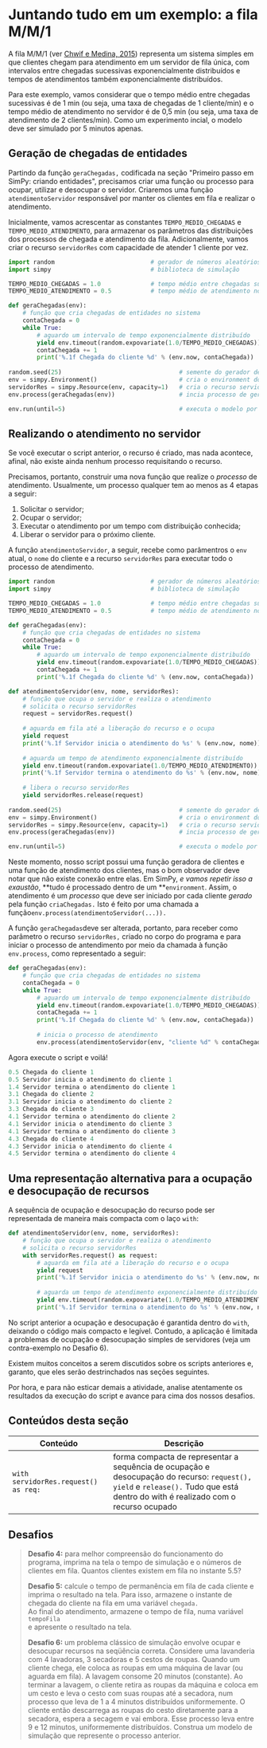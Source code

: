 # Juntando tudo em um exemplo: a fila M/M/1

A fila M/M/1 \(ver [Chwif e Medina, 2015](http://livrosimulacao.eng.br/e-tetra-e-tetra-a-quarta-edicao-do-msed/)\) representa um sistema simples em que clientes chegam para atendimento em um servidor de fila única, com intervalos entre chegadas sucessivas exponencialmente distribuídos e tempos de atendimentos também exponencialmente distribuídos.

Para este exemplo, vamos considerar que o tempo médio entre chegadas sucessivas é de 1 min \(ou seja, uma taxa de chegadas de 1 cliente/min\) e o tempo médio de atendimento no servidor é de 0,5 min \(ou seja, uma taxa de atendimento de 2 clientes/min\). Como um experimento incial, o modelo deve ser simulado por 5 minutos apenas.

## Geração de chegadas de entidades

Partindo da função `geraChegadas,` codificada na seção "Primeiro passo em SimPy: criando entidades", precisamos criar uma função ou processo para ocupar, utilizar e desocupar o servidor. Criaremos uma função `atendimentoServidor` responsável por manter os clientes em fila e realizar o atendimento.

Inicialmente, vamos acrescentar as constantes `TEMPO_MEDIO_CHEGADAS` e `TEMPO_MEDIO_ATENDIMENTO`, para armazenar os parâmetros das distribuições dos processos de chegada e atendimento da fila. Adicionalmente, vamos criar o recurso `servidorRes` com capacidade de atender 1 cliente por vez.

```python
import random                           # gerador de números aleatórios
import simpy                            # biblioteca de simulação

TEMPO_MEDIO_CHEGADAS = 1.0              # tempo médio entre chegadas sucessivas de clientes
TEMPO_MEDIO_ATENDIMENTO = 0.5           # tempo médio de atendimento no servidor

def geraChegadas(env):
    # função que cria chegadas de entidades no sistema
    contaChegada = 0
    while True:
        # aguardo um intervalo de tempo exponencialmente distribuído
        yield env.timeout(random.expovariate(1.0/TEMPO_MEDIO_CHEGADAS))
        contaChegada += 1
        print('%.1f Chegada do cliente %d' % (env.now, contaChegada))
    
random.seed(25)                                 # semente do gerador de números aleatórios
env = simpy.Environment()                       # cria o environment do modelo
servidorRes = simpy.Resource(env, capacity=1)   # cria o recurso servidorRes
env.process(geraChegadas(env))                  # incia processo de geração de chegadas

env.run(until=5)                                # executa o modelo por 10 min
```

## Realizando o atendimento no servidor

Se você executar o script anterior, o recurso é criado, mas nada acontece, afinal, não existe ainda nenhum processo requisitando o recurso.

Precisamos, portanto, construir uma nova função que realize o _processo_ de atendimento. Usualmente, um processo qualquer tem ao menos as 4 etapas a seguir:

1. Solicitar o servidor;
2. Ocupar o servidor;
3. Executar o atendimento por um tempo com distribuição conhecida;
4. Liberar o servidor para o próximo cliente.

A função `atendimentoServidor`, a seguir, recebe como parâmentros o `env` atual, o `nome` do cliente e a recurso `servidorRes` para executar todo o processo de atendimento.

```python
import random                           # gerador de números aleatórios
import simpy                            # biblioteca de simulação

TEMPO_MEDIO_CHEGADAS = 1.0              # tempo médio entre chegadas sucessivas de clientes
TEMPO_MEDIO_ATENDIMENTO = 0.5           # tempo médio de atendimento no servidor

def geraChegadas(env):
    # função que cria chegadas de entidades no sistema
    contaChegada = 0
    while True:
        # aguardo um intervalo de tempo exponencialmente distribuído
        yield env.timeout(random.expovariate(1.0/TEMPO_MEDIO_CHEGADAS))
        contaChegada += 1
        print('%.1f Chegada do cliente %d' % (env.now, contaChegada))

def atendimentoServidor(env, nome, servidorRes):
    # função que ocupa o servidor e realiza o atendimento
    # solicita o recurso servidorRes
    request = servidorRes.request()     
    
    # aguarda em fila até a liberação do recurso e o ocupa
    yield request                       
    print('%.1f Servidor inicia o atendimento do %s' % (env.now, nome))
    
    # aguarda um tempo de atendimento exponencialmente distribuído
    yield env.timeout(random.expovariate(1.0/TEMPO_MEDIO_ATENDIMENTO))
    print('%.1f Servidor termina o atendimento do %s' % (env.now, nome))
    
    # libera o recurso servidorRes
    yield servidorRes.release(request) 
    
random.seed(25)                                 # semente do gerador de números aleatórios
env = simpy.Environment()                       # cria o environment do modelo
servidorRes = simpy.Resource(env, capacity=1)   # cria o recurso servidorRes
env.process(geraChegadas(env))                  # incia processo de geração de chegadas

env.run(until=5)                                # executa o modelo por 10 min
```

Neste momento, nosso script possui uma função geradora de clientes e uma função de atendimento dos clientes, mas o bom observador deve notar que não existe conexão entre elas. Em SimPy, _e vamos  repetir isso a exaustão_, **tudo é processado dentro de um **`environment`. Assim, o atendimento é um _processo_ que deve ser iniciado por cada cliente _gerado_ pela função `criaChegadas.` Isto é feito por uma chamada a função`env.process(atendimentoServidor(...)).`

A função `geraChegadas`deve ser alterada, portanto, para receber como parâmetro o recurso `servidorRes,`  criado no corpo do programa e para iniciar o processo de antendimento por meio da chamada à função `env.process`, como representado a seguir:

```py
def geraChegadas(env):
    # função que cria chegadas de entidades no sistema
    contaChegada = 0
    while True:
        # aguardo um intervalo de tempo exponencialmente distribuído
        yield env.timeout(random.expovariate(1.0/TEMPO_MEDIO_CHEGADAS))
        contaChegada += 1
        print('%.1f Chegada do cliente %d' % (env.now, contaChegada))
        
        # inicia o processo de atendimento
        env.process(atendimentoServidor(env, "cliente %d" % contaChegada, servidorRes))
```
Agora execute o script e voilá!

```py
0.5 Chegada do cliente 1
0.5 Servidor inicia o atendimento do cliente 1
1.4 Servidor termina o atendimento do cliente 1
3.1 Chegada do cliente 2
3.1 Servidor inicia o atendimento do cliente 2
3.3 Chegada do cliente 3
4.1 Servidor termina o atendimento do cliente 2
4.1 Servidor inicia o atendimento do cliente 3
4.1 Servidor termina o atendimento do cliente 3
4.3 Chegada do cliente 4
4.3 Servidor inicia o atendimento do cliente 4
4.5 Servidor termina o atendimento do cliente 4
```

## Uma representação alternativa para a ocupação e desocupação de recursos

A sequência de ocupação e desocupação do recurso pode ser representada de maneira mais compacta com o laço `with`:

```py
def atendimentoServidor(env, nome, servidorRes):
    # função que ocupa o servidor e realiza o atendimento
    # solicita o recurso servidorRes
    with servidorRes.request() as request:
        # aguarda em fila até a liberação do recurso e o ocupa
        yield request                       
        print('%.1f Servidor inicia o atendimento do %s' % (env.now, nome))
        
        # aguarda um tempo de atendimento exponencialmente distribuído
        yield env.timeout(random.expovariate(1.0/TEMPO_MEDIO_ATENDIMENTO))
        print('%.1f Servidor termina o atendimento do %s' % (env.now, nome))
```

No script anterior a ocupação e desocupação é garantida dentro do `with`, deixando o código mais compacto e legível. Contudo, a aplicação é limitada a problemas de ocupação e desocupação simples de servidores \(veja um contra-exemplo no Desafio 6\).

Existem muitos conceitos a serem discutidos sobre os scripts anteriores e, garanto, que eles serão destrinchados nas seções seguintes.

Por hora, e para não esticar demais a atividade, analise atentamente os resultados da execução do script e avance para cima dos nossos desafios.

## Conteúdos desta seção

| **Conteúdo** | **Descrição** |
| --- | --- |
| `with servidorRes.request() as req:` | forma compacta de representar a sequência de ocupação e desocupação do recurso: `request(), yield` e `release().` Tudo que está dentro do with é realizado com o recurso ocupado |

## Desafios

> **Desafio 4:** para melhor compreensão do funcionamento do programa, imprima na tela o tempo de simulação e o números de clientes em fila. Quantos clientes existem em fila no instante 5.5?
>
> **Desafio 5:** calcule o tempo de permanência em fila de cada cliente e imprima o resultado na tela. Para isso, armazene o instante de chegada do cliente na fila em uma variável `chegada.`  
>  Ao final do atendimento, armazene o tempo de fila, numa variável `tempoFila`  
>  e apresente o resultado na tela.
>
> **Desafio 6:** um problema clássico de simulação envolve ocupar e desocupar recursos na seqüência correta. Considere uma lavanderia com 4 lavadoras, 3 secadoras e 5 cestos de roupas. Quando um cliente chega, ele coloca as roupas em uma máquina de lavar \(ou aguarda em fila\). A lavagem consome 20 minutos \(constante\). Ao terminar a lavagem, o cliente retira as roupas da máquina e coloca em um cesto e leva o cesto com suas roupas até a secadora, num processo que leva de 1 a 4 minutos distribuídos uniformemente. O cliente então descarrega as roupas do cesto diretamente para a secadora, espera a secagem e vai embora. Esse processo leva entre 9 e 12 minutos, uniformemente distribuídos. Construa um modelo de simulação que represente o processo anterior.



